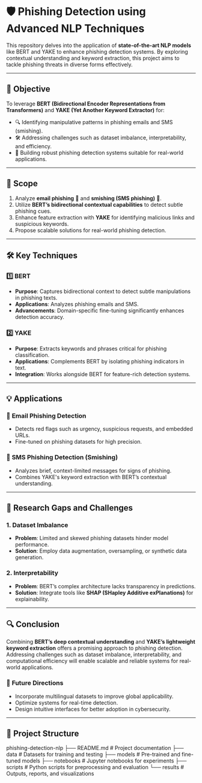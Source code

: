 # 🛡️ **Phishing Detection using Advanced NLP Techniques**  

This repository delves into the application of **state-of-the-art NLP models** like BERT and YAKE to enhance phishing detection systems. By exploring contextual understanding and keyword extraction, this project aims to tackle phishing threats in diverse forms effectively.  

---

## 🎯 **Objective**  
To leverage **BERT (Bidirectional Encoder Representations from Transformers)** and **YAKE (Yet Another Keyword Extractor)** for:  
- 🔍 Identifying manipulative patterns in phishing emails and SMS (smishing).  
- 🛠️ Addressing challenges such as dataset imbalance, interpretability, and efficiency.  
- 🚀 Building robust phishing detection systems suitable for real-world applications.  

---

## 📝 **Scope**  
1. Analyze **email phishing** 📧 and **smishing (SMS phishing)** 📱.  
2. Utilize **BERT’s bidirectional contextual capabilities** to detect subtle phishing cues.  
3. Enhance feature extraction with **YAKE** for identifying malicious links and suspicious keywords.  
4. Propose scalable solutions for real-world phishing detection.  

---

## 🛠️ **Key Techniques**  

### 1️⃣ **BERT**  
- **Purpose**: Captures bidirectional context to detect subtle manipulations in phishing texts.  
- **Applications**: Analyzes phishing emails and SMS.  
- **Advancements**: Domain-specific fine-tuning significantly enhances detection accuracy.  

### 2️⃣ **YAKE**  
- **Purpose**: Extracts keywords and phrases critical for phishing classification.  
- **Applications**: Complements BERT by isolating phishing indicators in text.  
- **Integration**: Works alongside BERT for feature-rich detection systems.  

---

## 💡 **Applications**  

### 📧 **Email Phishing Detection**  
- Detects red flags such as urgency, suspicious requests, and embedded URLs.  
- Fine-tuned on phishing datasets for high precision.  

### 📱 **SMS Phishing Detection (Smishing)**  
- Analyzes brief, context-limited messages for signs of phishing.  
- Combines YAKE's keyword extraction with BERT’s contextual understanding.  

---

## 🚩 **Research Gaps and Challenges**  

### 1. Dataset Imbalance  
- **Problem**: Limited and skewed phishing datasets hinder model performance.  
- **Solution**: Employ data augmentation, oversampling, or synthetic data generation.  

### 2. Interpretability  
- **Problem**: BERT’s complex architecture lacks transparency in predictions.  
- **Solution**: Integrate tools like **SHAP (SHapley Additive exPlanations)** for explainability.  

---

## 🔍 **Conclusion**  
Combining **BERT’s deep contextual understanding** and **YAKE’s lightweight keyword extraction** offers a promising approach to phishing detection. Addressing challenges such as dataset imbalance, interpretability, and computational efficiency will enable scalable and reliable systems for real-world applications.  

### 🚀 **Future Directions**  
- Incorporate multilingual datasets to improve global applicability.  
- Optimize systems for real-time detection.  
- Design intuitive interfaces for better adoption in cybersecurity.  

---

## 📂 **Project Structure**  

phishing-detection-nlp
├── README.md            # Project documentation
├── data                 # Datasets for training and testing
├── models               # Pre-trained and fine-tuned models
├── notebooks            # Jupyter notebooks for experiments
├── scripts              # Python scripts for preprocessing and evaluation
└── results              # Outputs, reports, and visualizations

